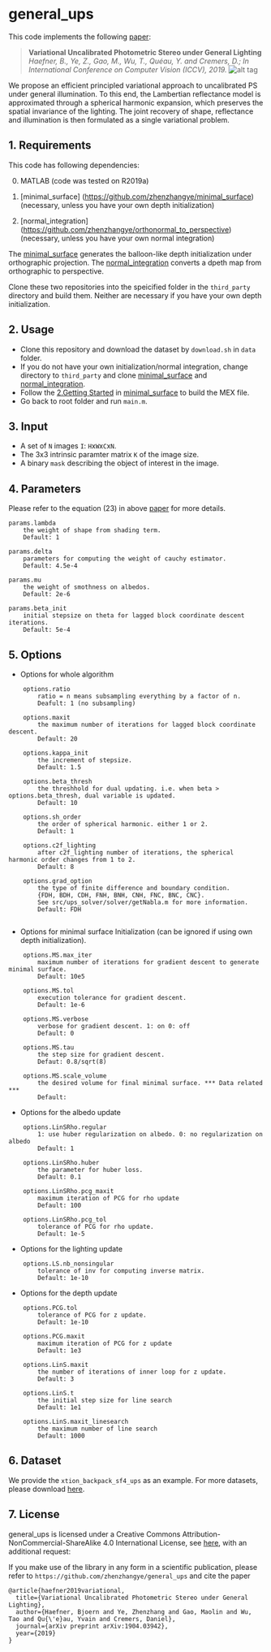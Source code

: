 # general_ups
This code implements the following [paper](https://vision.in.tum.de/_media/spezial/bib/haefner2019.pdf):

> **Variational Uncalibrated Photometric Stereo under General Lighting**
> *Haefner, B., Ye, Z., Gao, M., Wu, T., Quéau, Y. and Cremers, D.; In International Conference on Computer Vision (ICCV), 2019.*
![alt tag](https://vision.in.tum.de/_media/spezial/bib/haefner2019.png)

We propose an efficient principled variational approach to uncalibrated PS under general illumination. To this end, the Lambertian reflectance model is approximated through a spherical harmonic expansion, which preserves the spatial invariance of the lighting. The joint recovery of shape, reflectance and illumination is then formulated as a single variational problem.

## 1. Requirements

This code has following dependencies:

0) MATLAB (code was tested on R2019a)

1) [minimal_surface] (https://github.com/zhenzhangye/minimal_surface)(necessary, unless you have your own depth initialization)

2) [normal_integration] (https://github.com/zhenzhangye/orthonormal_to_perspective)(necessary, unless you have your own normal integration)

The [minimal_surface](https://github.com/zhenzhangye/minimal_surface) generates the balloon-like depth initialization under orthographic projection. The [normal_integration](https://github.com/zhenzhangye/orthonormal_to_perspective) converts a dpeth map from orthographic to perspective. 

Clone these two repositories into the speicified folder in the `third_party` directory and build them. Neither are necessary if you have your own depth initialization.

## 2. Usage

- Clone this repository and download the dataset by `download.sh` in `data` folder.
- If you do not have your own initialization/normal integration, change directory to `third_party` and clone [minimal_surface](https://github.com/zhenzhangye/minimal_surface) and [normal_integration](https://github.com/zhenzhangye/orthonormal_to_perspective).
- Follow the [2.Getting Started](https://github.com/zhenzhangye/minimal_surface#2-getting-started) in [minimal_surface](https://github.com/zhenzhangye/minimal_surface) to build the MEX file.
- Go back to root folder and run `main.m`.

## 3. Input

- A set of `N` images `I`: `H`x`W`x`C`x`N`.
- The 3x3 intrinsic paramter matrix `K` of the image size.
- A binary `mask` describing the object of interest in the image.

## 4. Parameters
Please refer to the equation (23) in above [paper](https://vision.in.tum.de/_media/spezial/bib/haefner2019.pdf) for more details.
```
params.lambda
    the weight of shape from shading term.
    Default: 1
    
params.delta
    parameters for computing the weight of cauchy estimator.
    Default: 4.5e-4
    
params.mu
    the weight of smothness on albedos.
    Default: 2e-6
    
params.beta_init
    initial stepsize on theta for lagged block coordinate descent iterations.
    Default: 5e-4
```

## 5. Options
* Options for whole algorithm
```
    options.ratio
        ratio = n means subsampling everything by a factor of n.
        Deafult: 1 (no subsampling)
    
    options.maxit
        the maximum number of iterations for lagged block coordinate descent.
        Default: 20
    
    options.kappa_init
        the increment of stepsize.
        Default: 1.5
      
    options.beta_thresh
        the threshhold for dual updating. i.e. when beta > options.beta_thresh, dual variable is updated.
        Default: 10
      
    options.sh_order
        the order of spherical harmonic. either 1 or 2.
        Default: 1
      
    options.c2f_lighting
        after c2f_lighting number of iterations, the spherical harmonic order changes from 1 to 2.
        Default: 8
      
    options.grad_option
        the type of finite difference and boundary condition.
        {FDH, BDH, CDH, FNH, BNH, CNH, FNC, BNC, CNC}. 
        See src/ups_solver/solver/getNabla.m for more information.
        Default: FDH
      
```
* Options for minimal surface Initialization (can be ignored if using own depth initialization).
```
    options.MS.max_iter
        maximum number of iterations for gradient descent to generate minimal surface.
        Default: 10e5
      
    options.MS.tol
        execution tolerance for gradient descent.
        Default: 1e-6
      
    options.MS.verbose
        verbose for gradient descent. 1: on 0: off
        Default: 0
      
    options.MS.tau
        the step size for gradient descent.
        Defaut: 0.8/sqrt(8)
      
    options.MS.scale_volume
        the desired volume for final minimal surface. *** Data related ***
        Default: 
```
* Options for the albedo update
```
    options.LinSRho.regular     
        1: use huber regularization on albedo. 0: no regularization on albedo
        Default: 1
 
    options.LinSRho.huber       
        the parameter for huber loss.
        Default: 0.1
        
    options.LinSRho.pcg_maxit  
        maximum iteration of PCG for rho update
        Default: 100     
        
    options.LinSRho.pcg_tol    
        tolerance of PCG for rho update.
        Default: 1e-5
```
* Options for the lighting update
```
    options.LS.nb_nonsingular
        tolerance of inv for computing inverse matrix.
        Default: 1e-10
```
* Options for the depth update
```
    options.PCG.tol
        tolerance of PCG for z update.
        Default: 1e-10   
    
    options.PCG.maxit   
        maximum iteration of PCG for z update
        Default: 1e3

    options.LinS.maxit
        the number of iterations of inner loop for z update.
        Default: 3                 
    
    options.LinS.t                  
        the initial step size for line search
        Default: 1e1
    
    options.LinS.maxit_linesearch        
        the maximum number of line search
        Default: 1000
```
## 6. Dataset
We provide the `xtion_backpack_sf4_ups` as an example. For more datasets, please download [here](https://vision.in.tum.de/data/datasets/photometricdepthsr).

## 7. License
general_ups is licensed under a Creative Commons Attribution-NonCommercial-ShareAlike 4.0 International License, see [here](http://creativecommons.org/licenses/by-nc-sa/4.0/), with an additional request:

If you make use of the library in any form in a scientific publication, please refer to `https://github.com/zhenzhangye/general_ups` and cite the paper

```
@article{haefner2019variational,
  title={Variational Uncalibrated Photometric Stereo under General Lighting},
  author={Haefner, Bjoern and Ye, Zhenzhang and Gao, Maolin and Wu, Tao and Qu{\'e}au, Yvain and Cremers, Daniel},
  journal={arXiv preprint arXiv:1904.03942},
  year={2019}
}
```
